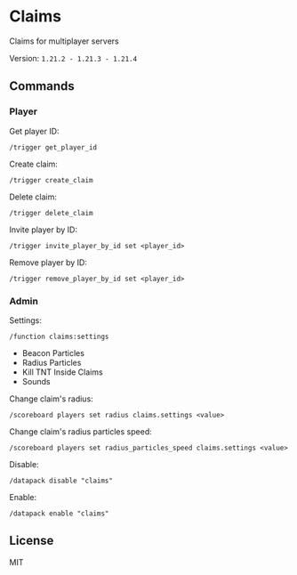 # Claims

Claims for multiplayer servers

Version: `1.21.2 - 1.21.3 - 1.21.4`

## Commands

### Player

Get player ID:

```mcfunction
/trigger get_player_id
```

Create claim:

```mcfunction
/trigger create_claim
```

Delete claim:

```mcfunction
/trigger delete_claim
```

Invite player by ID:

```mcfunction
/trigger invite_player_by_id set <player_id>
```

Remove player by ID:

```mcfunction
/trigger remove_player_by_id set <player_id>
```

### Admin

Settings:

```mcfunction
/function claims:settings
```

- Beacon Particles
- Radius Particles
- Kill TNT Inside Claims
- Sounds

Change claim's radius:

```mcfunction
/scoreboard players set radius claims.settings <value>
```

Change claim's radius particles speed:

```mcfunction
/scoreboard players set radius_particles_speed claims.settings <value>
```

Disable:

```mcfunction
/datapack disable "claims"
```

Enable:

```mcfunction
/datapack enable "claims"
```

## License

MIT